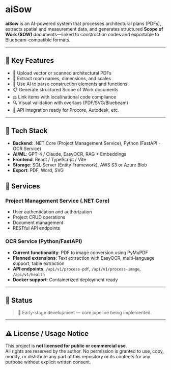 # aiSow

**aiSow** is an AI-powered system that processes architectural plans (PDFs), extracts spatial and measurement data, and generates structured **Scope of Work (SOW)** documents—linked to construction codes and exportable to Bluebeam-compatible formats.

---

## 🚀 Key Features

- 🧱 Upload vector or scanned architectural PDFs
- 📐 Extract room names, dimensions, and scales
- 🧠 Use AI to parse construction elements and functions
- 📋 Generate structured Scope of Work documents
- ⚖️ Link items with local/national code compliance
- 🔍 Visual validation with overlays (PDF/SVG/Bluebeam)
- 🔗 API integration ready for Procore, Autodesk, etc.

---

## 🧰 Tech Stack

- **Backend**: .NET Core (Project Management Service), Python (FastAPI - OCR Service)
- **AI/ML**: GPT-4 / Claude, EasyOCR, RAG + Embeddings
- **Frontend**: React / TypeScript / Vite
- **Storage**: SQL Server (Entity Framework), AWS S3 or Azure Blob
- **Export**: PDF, Word, SVG

## 🔧 Services

### Project Management Service (.NET Core)
- User authentication and authorization
- Project CRUD operations
- Document management
- RESTful API endpoints

### OCR Service (Python/FastAPI)
- **Current functionality**: PDF to image conversion using PyMuPDF
- **Planned extensions**: Text extraction with EasyOCR, multi-language support, table extraction
- **API endpoints**: `/api/v1/process-pdf`, `/api/v1/process-image`, `/api/v1/health`
- **Docker support**: Containerized deployment ready

---

## 📌 Status

> 🔧 Early-stage development — core pipeline being implemented.

---

## ⚠️ License / Usage Notice

This project is **not licensed for public or commercial use**.  
All rights are reserved by the author. No permission is granted to use, copy, modify, or distribute any part of this repository or its contents for any purpose without explicit written consent.
